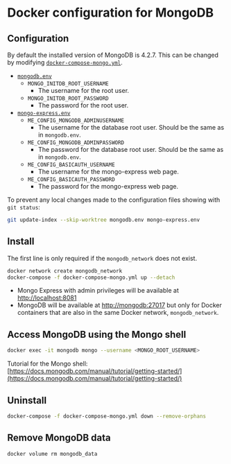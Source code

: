 # Docker configuration for MongoDB

## Configuration

By default the installed version of MongoDB is 4.2.7. This can be changed by modifying [`docker-compose-mongo.yml`](docker-compose-mongo.yml).

- [`mongodb.env`](mongodb.env)
    - `MONGO_INITDB_ROOT_USERNAME`
        - The username for the root user.
    - `MONGO_INITDB_ROOT_PASSWORD`
        - The password for the root user.
- [`mongo-express.env`](mongo-express.env)
    - `ME_CONFIG_MONGODB_ADMINUSERNAME`
        - The username for the database root user. Should be the same as in `mongodb.env`.
    - `ME_CONFIG_MONGODB_ADMINPASSWORD`
        - The password for the database root user. Should be the same as in `mongodb.env`.
    - `ME_CONFIG_BASICAUTH_USERNAME`
        - The username for the mongo-express web page.
    - `ME_CONFIG_BASICAUTH_PASSWORD`
        - The password for the mongo-express web page.

To prevent any local changes made to the configuration files showing with `git status`:

```bash
git update-index --skip-worktree mongodb.env mongo-express.env
```

## Install

The first line is only required if the `mongodb_network` does not exist.

```bash
docker network create mongodb_network
docker-compose -f docker-compose-mongo.yml up --detach
```

- Mongo Express with admin privileges will be available at [http://localhost:8081](http://localhost:8081)
- MongoDB will be available at [http://mongodb:27017](http://mongodb:27017) but only for Docker containers that are also in the same Docker network, `mongodb_network`.

## Access MongoDB using the Mongo shell

```bash
docker exec -it mongodb mongo --username <MONGO_ROOT_USERNAME>
```

Tutorial for the Mongo shell: [https://docs.mongodb.com/manual/tutorial/getting-started/](https://docs.mongodb.com/manual/tutorial/getting-started/)

## Uninstall

```bash
docker-compose -f docker-compose-mongo.yml down --remove-orphans
```

## Remove MongoDB data

```bash
docker volume rm mongodb_data
```
